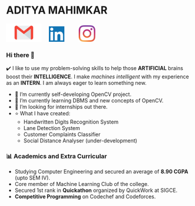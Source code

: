 # ADITYA MAHIMKAR 

[<img src="https://github.com/aditya9110/aditya9110/blob/master/gmail_logo.png" height="50">](mailto:mahimkaradi@gmail.com)
&nbsp;&nbsp;&nbsp;
[<img src="https://github.com/aditya9110/aditya9110/blob/master/Linkedin_icon.png" height="42">](Linkedin.com/in/aditya-mahimkar)
&nbsp;&nbsp;&nbsp;&nbsp;&nbsp;&nbsp;&nbsp;&nbsp;
[<img src="https://github.com/aditya9110/aditya9110/blob/master/instagram%20logo.jpg" height="45">](https://www.instagram.com/adi_9110)

### Hi there 👋
:heavy_check_mark: I like to use my problem-solving skills to help those **ARTIFICIAL** brains boost their **INTELLIGENCE**.
I make *machines intelligent* with my experience as an **INTERN**. I am always eager to learn something new.
  
- 🔭 I’m currently self-developing OpenCV project.
- 🌱 I’m currently learning DBMS and new concepts of OpenCV.
- 👯 I’m looking for internships out there.
- :star: What I have created: 
  - Handwritten Digits Recognition System
  - Lane Detection System 
  - Customer Complaints Classifier
  - Social Distance Analyser (under-development)

### :bar_chart: Academics and Extra Curricular
- Studying Computer Engineering and secured an average of **8.90 CGPA** (upto SEM IV).
- Core member of Machine Learning Club of the college.
- Secured 1st rank in **Quickathon** organized by QuickWork at SIGCE.
- **Competitive Programming** on Codechef and Codeforces.
